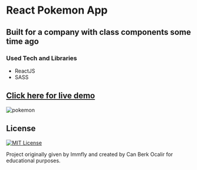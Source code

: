 # React Pokemon App
## Built for a company with class components some time ago

### Used Tech and Libraries
* ReactJS
* SASS

## [Click here for live demo](https://dulcet-chimera-3865aa.netlify.app/)

![pokemon](https://user-images.githubusercontent.com/11324886/197602220-e1e1f573-ff52-4582-8f64-3429bd2c3cdf.gif)

## License

[![MIT License](https://img.shields.io/badge/License-MIT-green.svg)](https://choosealicense.com/licenses/mit/)

Project originally given by Immfly and created by Can Berk Ocalir for educational purposes.
